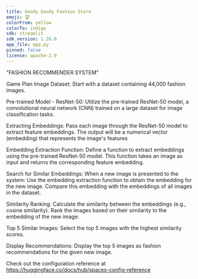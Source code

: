 ```yaml
---
title: Goody Goody Fashion Store
emoji: 🏆
colorFrom: yellow
colorTo: indigo
sdk: streamlit
sdk_version: 1.26.0
app_file: app.py
pinned: false
license: apache-2.0
---
```


"FASHION RECOMMENDER SYSTEM"

Game Plan Image Dataset: Start with a dataset containing 44,000 fashion images.

Pre-trained Model - ResNet-50: Utilize the pre-trained ResNet-50 model, a convolutional neural network (CNN) trained on a large dataset for image classification tasks.

Extracting Embeddings: Pass each image through the ResNet-50 model to extract feature embeddings. The output will be a numerical vector (embedding) that represents the image's features

Embedding Extraction Function: Define a function to extract embeddings using the pre-trained ResNet-50 model. This function takes an image as input and returns the corresponding feature embedding.

Search for Similar Embeddings: When a new image is presented to the system: Use the embedding extraction function to obtain the embedding for the new image. Compare this embedding with the embeddings of all images in the dataset.

Similarity Ranking: Calculate the similarity between the embeddings (e.g., cosine similarity). Rank the images based on their similarity to the embedding of the new image.

Top 5 Similar Images: Select the top 5 images with the highest similarity scores.

Display Recommendations: Display the top 5 images as fashion recommendations for the given new image.


Check out the configuration reference at https://huggingface.co/docs/hub/spaces-config-reference
